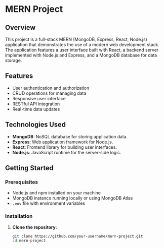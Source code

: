 # MERN Project

## Overview

This project is a full-stack MERN (MongoDB, Express, React, Node.js) application that demonstrates the use of a modern web development stack. The application features a user interface built with React, a backend server implemented with Node.js and Express, and a MongoDB database for data storage.

## Features

- User authentication and authorization
- CRUD operations for managing data
- Responsive user interface
- RESTful API integration
- Real-time data updates

## Technologies Used

- **MongoDB**: NoSQL database for storing application data.
- **Express**: Web application framework for Node.js.
- **React**: Frontend library for building user interfaces.
- **Node.js**: JavaScript runtime for the server-side logic.

## Getting Started

### Prerequisites

- Node.js and npm installed on your machine
- MongoDB instance running locally or using MongoDB Atlas
- `.env` file with environment variables

### Installation

1. **Clone the repository:**

   ```bash
   git clone https://github.com/your-username/mern-project.git
   cd mern-project
